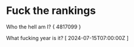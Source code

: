 # Fuck the rankings

Who the hell am I?
{ 4817099 }

What fucking year is it?
[ 2024-07-15T07:00:00Z ]
